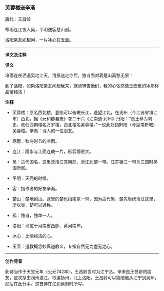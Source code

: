 ### 芙蓉楼送辛渐

唐代：王昌龄

寒雨连江夜入吴，平明送客楚山孤。

洛阳亲友如相问，一片冰心在玉壶。

---

**译文及注释**

**译文**

冷雨连夜洒遍吴地江天，清晨送走你后，独自面对着楚山离愁无限！

到了洛阳，如果洛阳亲友问起我来，就请转告他们，我的心依然像玉壶里的冰那样晶莹纯洁！

**注释**

* 芙蓉楼：原名西北楼，登临可以俯瞰长江，遥望江北，在润州（今江苏省镇江市）西北。据《元和郡县志》卷二十六《江南道·润州》丹阳：“晋王恭为刺史，改创西南楼名万岁楼，西北楼名芙蓉楼。”一说此处指黔阳（今湖南黔城）芙蓉楼。辛渐：诗人的一位朋友。

* 寒雨：秋冬时节的冷雨。

* 连江：雨水与江面连成一片，形容雨很大。

* 吴：古代国名，这里泛指江苏南部、浙江北部一带。江苏镇江一带为三国时吴国所属。
* 平明：天亮的时候。
* 客：指作者的好友辛渐。
* 楚山：楚地的山。这里的楚也指南京一带，因为古代吴、楚先后统治过这里，所以吴、楚可以通称。
* 孤：独自，独单一人。
* 洛阳：现位于河南省西部、黄河南岸。
* 冰心：比喻纯洁的心。
* 玉壶：道教概念妙真道教义，专指自然无为虚无之心。

---

**创作背景**

此诗当作于天宝元年（公元742年），王昌龄当时为江宁丞。辛渐是王昌龄的朋友，这次拟由润州渡江，取道扬州，北上洛阳。王昌龄可以能陪他从江宁到润州，然后在此分手。这首诗在江边离别时所写。